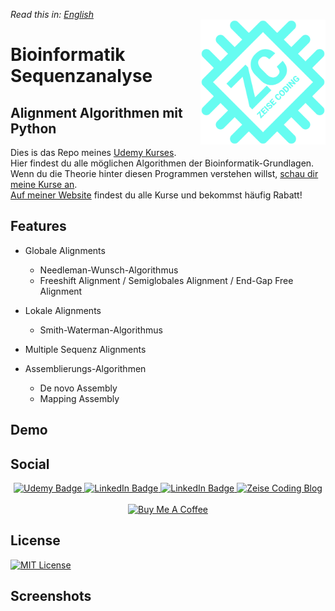 *Read this in: [English](README.en.md)*
<br>
<a href="https://www.zeise-coding.de/" target="_blank">
  <img align="right" src="https://github.com/CharliesCodes/CharliesCodes/blob/main/png/Logo_ZC_final_hellblau.png" alt="drawing" width="200"/>
</a>
# Bioinformatik Sequenzanalyse
## Alignment Algorithmen mit Python

Dies is das Repo meines <a href="https://www.udemy.com/course/bioinformatik-sequenzanalyse/?referralCode=5DC0BAD516F5DE224232" target="_blank">Udemy Kurses</a>.<br>
Hier findest du alle möglichen Algorithmen der Bioinformatik-Grundlagen.<br>
Wenn du die Theorie hinter diesen Programmen verstehen willst, <a href="https://www.zeise-coding.de/kurse/" target="_blank">schau dir meine Kurse an</a>.<br>
<a href="https://www.zeise-coding.de/" target="_blank">Auf meiner Website</a> findest du alle Kurse und bekommst häufig Rabatt!


## Features

- Globale Alignments
  - Needleman-Wunsch-Algorithmus
  - Freeshift Alignment / Semiglobales Alignment / End-Gap Free Alignment

- Lokale Alignments
  - Smith-Waterman-Algorithmus
- Multiple Sequenz Alignments
- Assemblierungs-Algorithmen
  - De novo Assembly
  - Mapping Assembly
## Demo


<!---
## Related

Here are some related projects
-->



## Social

<div id="header" align="center"> 
  <div id="badges">
    <a href="https://www.udemy.com/user/dominique-zeise-2/">
      <img src="https://img.shields.io/badge/Udemy-A435F0?style=for-the-badge&logo=Udemy&logoColor=white" alt="Udemy Badge"/>
    </a>
    <a href="https://www.linkedin.com/company/zeise-coding/">
      <img src="https://img.shields.io/badge/LinkedIn-45A29E?style=for-the-badge&logo=linkedin&logoColor=white" alt="LinkedIn Badge"/>
    </a>
    <a href="https://www.linkedin.com/in/dominique-zeise/">
      <img src="https://img.shields.io/badge/LinkedIn-blue?style=for-the-badge&logo=linkedin&logoColor=white" alt="LinkedIn Badge"/>
    </a>
    <a href="https://www.zeise-coding.de/">
      <img src="https://img.shields.io/badge/-Zeise%20Coding-45A29E?style=for-the-badge" alt="Zeise Coding Blog"/>
    </a>
  </div>
  <br>
  <a href="https://www.buymeacoffee.com/zeisecoding" target="_blank"><img src="https://cdn.buymeacoffee.com/buttons/default-orange.png" alt="Buy Me A Coffee" height="41" width="174"></a>
  </div>


## License

<!--- [MIT](https://choosealicense.com/licenses/mit/) --->
[![MIT License](https://img.shields.io/badge/License-MIT-green.svg)](https://choosealicense.com/licenses/mit/)



## Screenshots

